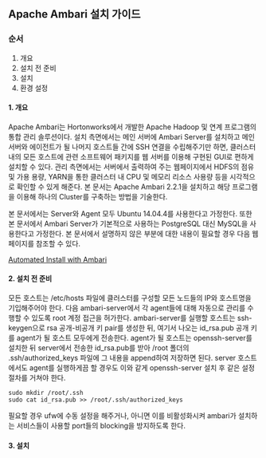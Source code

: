 ## Apache Ambari 설치 가이드 ##

### 순서 ###

1. 개요
2. 설치 전 준비
3. 설치
4. 환경 설정


#### 1. 개요 ####

Apache Ambari는 Hortonworks에서 개발한 Apache Hadoop 및 연계 프로그램의 통합 관리 솔루션이다. 설치 측면에서는 메인 서버에 Ambari Server를 설치하고 메인 서버와 에이전트가 될 나머지 호스트들 간에 SSH 연결을 수립해주기만 하면, 클러스터 내의 모든 호스트에 관련 소프트웨어 패키지를 웹 서버를 이용해 구현된 GUI로 편하게 설치할 수 있다. 관리 측면에서는 서버에서 출력하여 주는 웹페이지에서 HDFS의 점유 및 가용 용량, YARN을 통한 클러스터 내 CPU 및 메모리 리소스 사용량 등을 시각적으로 확인할 수 있게 해준다. 본 문서는 Apache Ambari 2.2.1을 설치하고 해당 프로그램을 이용해 하나의 Cluster를 구축하는 방법을 기술한다.

본 문서에서는 Server와 Agent 모두 Ubuntu 14.04.4를 사용한다고 가정한다. 또한 본 문서에서 Ambari Server가 기본적으로 사용하는 PostgreSQL 대신 MySQL을 사용한다고 가정한다. 본 문서에서 설명하지 않은 부분에 대한 내용이 필요할 경우 다음 웹페이지를 참조할 수 있다.

<a href="http://docs.hortonworks.com/HDPDocuments/Ambari-2.2.1.1/bk_Installing_HDP_AMB/content/index.html">Automated Install with Ambari</a>

#### 2. 설치 전 준비 ####

모든 호스트는 /etc/hosts 파일에 클러스터를 구성할 모든 노드들의 IP와 호스트명을 기입해주어야 한다. 다음 ambari-server에서 각 agent들에 대해 자동으로 관리를 수행할 수 있도록 root 계정 접근을 허가한다. ambari-server를 실행할 호스트는 ssh-keygen으로 rsa 공개-비공개 키 pair를 생성한 뒤, 여기서 나오는 id_rsa.pub 공개 키를 agent가 될 호스트 모두에게 전송한다.
agent가 될 호스트는 openssh-server를 설치한 뒤 server에서 전송한 id_rsa.pub를 받아 /root 폴더의 .ssh/authorized_keys 파일에 그 내용을 append하여 저장하면 된다. server 호스트에서도 agent를 실행하게끔 할 경우도 이와 같게 openssh-server 설치 후 같은 설정 절차를 거쳐야 한다.

```shell
sudo mkdir /root/.ssh
sudo cat id_rsa.pub >> /root/.ssh/authorized_keys
```

필요할 경우 ufw에 수동 설정을 해주거나, 아니면 이를 비활성화시켜 ambari가 설치하는 서비스들이 사용할 port들의 blocking을 방지하도록 한다.



#### 3. 설치 ####
